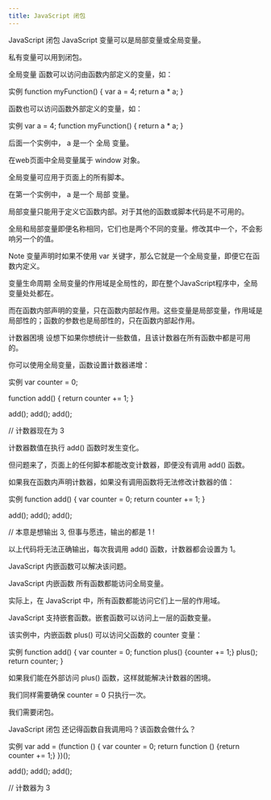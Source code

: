 ```yaml
---
title: JavaScript 闭包 
---
```



JavaScript 闭包
JavaScript 变量可以是局部变量或全局变量。

私有变量可以用到闭包。

全局变量
函数可以访问由函数内部定义的变量，如：

实例
function myFunction() {
    var a = 4;
    return a * a;
}


函数也可以访问函数外部定义的变量，如：

实例
var a = 4;
function myFunction() {
    return a * a;
}


后面一个实例中， a 是一个 全局 变量。

在web页面中全局变量属于 window 对象。

全局变量可应用于页面上的所有脚本。

在第一个实例中， a 是一个 局部 变量。

局部变量只能用于定义它函数内部。对于其他的函数或脚本代码是不可用的。

全局和局部变量即便名称相同，它们也是两个不同的变量。修改其中一个，不会影响另一个的值。

Note	变量声明时如果不使用 var 关键字，那么它就是一个全局变量，即便它在函数内定义。

变量生命周期
全局变量的作用域是全局性的，即在整个JavaScript程序中，全局变量处处都在。

而在函数内部声明的变量，只在函数内部起作用。这些变量是局部变量，作用域是局部性的；函数的参数也是局部性的，只在函数内部起作用。

计数器困境
设想下如果你想统计一些数值，且该计数器在所有函数中都是可用的。

你可以使用全局变量，函数设置计数器递增：

实例
var counter = 0;
 
function add() {
   return counter += 1;
}
 
add();
add();
add();
 
// 计数器现在为 3


计数器数值在执行 add() 函数时发生变化。

但问题来了，页面上的任何脚本都能改变计数器，即便没有调用 add() 函数。

如果我在函数内声明计数器，如果没有调用函数将无法修改计数器的值：

实例
function add() {
    var counter = 0;
    return counter += 1;
}
 
add();
add();
add();
 
// 本意是想输出 3, 但事与愿违，输出的都是 1 !


以上代码将无法正确输出，每次我调用 add() 函数，计数器都会设置为 1。

JavaScript 内嵌函数可以解决该问题。

JavaScript 内嵌函数
所有函数都能访问全局变量。  

实际上，在 JavaScript 中，所有函数都能访问它们上一层的作用域。

JavaScript 支持嵌套函数。嵌套函数可以访问上一层的函数变量。

该实例中，内嵌函数 plus() 可以访问父函数的 counter 变量：

实例
function add() {
    var counter = 0;
    function plus() {counter += 1;}
    plus();    
    return counter; 
}


如果我们能在外部访问 plus() 函数，这样就能解决计数器的困境。

我们同样需要确保 counter = 0 只执行一次。

我们需要闭包。

JavaScript 闭包
还记得函数自我调用吗？该函数会做什么？

实例
var add = (function () {
    var counter = 0;
    return function () {return counter += 1;}
})();
 
add();
add();
add();
 
// 计数器为 3

